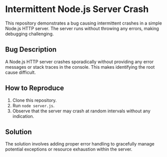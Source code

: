 # Intermittent Node.js Server Crash

This repository demonstrates a bug causing intermittent crashes in a simple Node.js HTTP server. The server runs without throwing any errors, making debugging challenging.

## Bug Description

A Node.js HTTP server crashes sporadically without providing any error messages or stack traces in the console. This makes identifying the root cause difficult.

## How to Reproduce

1. Clone this repository.
2. Run `node server.js`.
3. Observe that the server may crash at random intervals without any indication.

## Solution

The solution involves adding proper error handling to gracefully manage potential exceptions or resource exhaustion within the server.